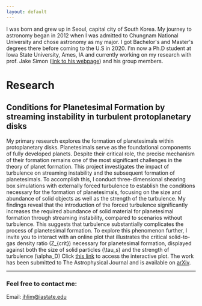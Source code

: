 ```yaml
---
layout: default
---
```


I was born and grew up in Seoul, capital city of South Korea. My journey to astronomy began in 2012 when I was admitted to Chungnam National University and chose astronomy as my major. I got Bachelor's and Master's degrees there before coming to the U.S in 2020. I'm now a Ph.D student at Iowa State University, Ames, IA and currently working on my research with prof. Jake Simon ([link to his webpage](https://www.jbsimon.com/)) and his group members. 

# Research

## Conditions for Planetesimal Formation by streaming instability in turbulent protoplanetary disks

My primary research explores the formation of planetesimals within protoplanetary disks. Planetesimals serve as the foundational components of fully developed planets. Despite their critical role, the precise mechanism of their formation remains one of the most significant challenges in the theory of planet formation. This project investigates the impact of turbulence on streaming instability and the subsequent formation of planetesimals. To accomplish this, I conduct three-dimensional shearing box simulations with externally forced turbulence to establish the conditions necessary for the formation of planetesimals, focusing on the size and abundance of solid objects as well as the strength of the turbulence. My findings reveal that the introduction of the forced turbulence significantly increases the required abundance of solid material for planetesimal formation through streaming instability, compared to scenarios without turbulence. This suggests that turbulence substantially complicates the process of planetesimal formation. To explore this phenomenon further, I invite you to interact with an online plot that illustrates the critical solid-to-gas density ratio \(Z_{crit}\) necessary for planetesimal formation, displayed against both the size of solid particles \(\tau_s\) and the strength of turbulence \(\alpha_D\) Click [this link](https://turb-si-interactive-zcrit-plot-vykz33h7mq-uc.a.run.app/) to access the interactive plot. The work has been submitted to The Astrophysical Journal and is available on [arXiv](https://arxiv.org/abs/2312.12508).

* * *

### Feel free to contact me:
Email: jhlim@iastate.edu 
